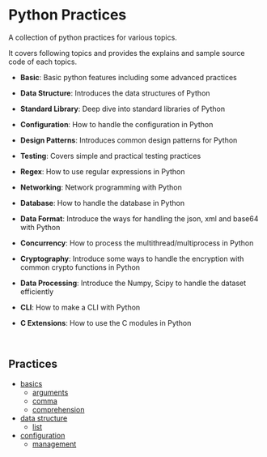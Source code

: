 # Python Practices
A collection of python practices for various topics. 

It covers following topics and provides the explains and sample source code of each topics.

* **Basic**: Basic python features including some advanced practices
* **Data Structure**: Introduces the data structures of Python
* **Standard Library**: Deep dive into standard libraries of Python
* **Configuration**: How to handle the configuration in Python
* **Design Patterns**: Introduces common design patterns for Python
* **Testing**: Covers simple and practical testing practices
* **Regex**: How to use regular expressions in Python
* **Networking**:  Network programming with Python
* **Database**: How to handle the database in Python
* **Data Format**: Introduce the ways for handling the json, xml and base64 with Python
* **Concurrency**: How to process the multithread/multiprocess in Python
* **Cryptography**: Introduce some ways to handle the encryption with common crypto functions in Python
* **Data Processing**: Introduce the Numpy, Scipy to handle the dataset efficiently


* **CLI**: How to make a CLI with Python

* **C Extensions**: How to use the C modules in Python

  ​

## Practices

* [basics](/basics)
  * [arguments](/basics/arguments)
  * [comma](/basics/comma)
  * [comprehension](/basics/comprehension)
* [data structure](/data-structure)
  * [list](/data-structure/list)
* [configuration](/configuration)
  * [management](/configuration/management)

